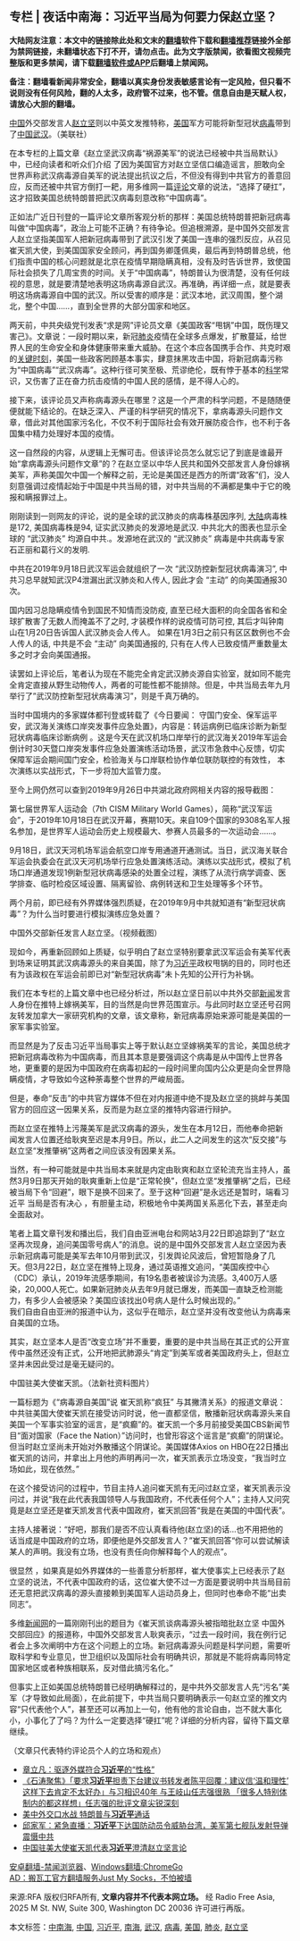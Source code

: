  <h2>专栏 | 夜话中南海：习近平当局为何要力保赵立坚？</h2> <p class="notice"><b>大陆网友注意：本文中的链接除此处和文末的<a href="https://github.com/bannedbook/fanqiang" >翻墙</a>软件下载和<a href="https://github.com/killgcd/justmysocks/blob/master/README.md">翻墙推荐</a>链接外全部为禁网链接，未翻墙状态下打不开，请勿点击。此为文字版禁闻，欲看图文视频完整版和更多禁闻，请下载<a href="https://github.com/bannedbook/fanqiang">翻墙软件或APP</a>后翻墙上禁闻网。</p><p>备注：翻墙看新闻非常安全，翻墙以真实身份发表敏感言论有一定风险，但只看不说则没有任何风险，翻的人太多，政府管不过来，也不管。信息自由是天赋人权，请放心大胆的翻墙。</b></p>  <div class="entry"> <p><span><span class='wp_keywordlink_affiliate'><a href="https://www.bannedbook.org/" title="中国" target="_blank">中国</a></span>外交部发言人<a href="https://www.bannedbook.org/bnews/tag/%E8%B5%B5%E7%AB%8B%E5%9D%9A/" class="st_tag internal_tag" rel="tag" title="标签 赵立坚 下的日志">赵立坚</a>则以中英文发推特称，<a href="https://www.bannedbook.org/bnews/tag/%e7%be%8e%e5%9b%bd/" class="st_tag internal_tag" rel="tag" title="标签 美国 下的日志">美国</a>军方可能将新型冠状<a href="https://www.bannedbook.org/bnews/tag/%e7%97%85%e6%af%92/" class="st_tag internal_tag" rel="tag" title="标签 病毒 下的日志">病毒</a>带到了<a href="https://www.bannedbook.org/bnews/tag/%E4%B8%AD%E5%9B%BD/" class="st_tag internal_tag" rel="tag" title="标签 中国 下的日志">中国</a><a href="https://www.bannedbook.org/bnews/tag/%e6%ad%a6%e6%b1%89/" class="st_tag internal_tag" rel="tag" title="标签 武汉 下的日志">武汉</a>。（美联社）</span></p> <p>在本专栏的上篇文章《赵立坚武汉病毒“祸源美军”的说法已经被中共当局默认》中，已经向读者和听众们介绍 了因为美国官方对赵立坚信口编造谣言，胆敢向全世界声称武汉病毒源自美军的说法提出抗议之后，不但没有得到中共官方的善意回应，反而还被中共官方倒打一耙，用多维网一篇<span class='wp_keywordlink_affiliate'><a href="https://www.bannedbook.org/bnews/comments/" title="新闻评论" target="_blank">评论</a></span>文章的说法，“选择了硬扛”，这才招致美国总统特朗普把武汉病毒刻意改称“中国病毒”。</p> <p>正如法广近日刊登的一篇评论文章所客观分析的那样：美国总统特朗普把新冠病毒叫做“中国病毒”，政治上可能不正确？有待争论。但追根溯源，是中国外交部发言人赵立坚指美国军人把新冠病毒带到了武汉引发了美国一连串的强烈反应，从召见崔天凯大使，到美国国家安全顾问，再到国务卿蓬佩奥，最后再到特朗普总统，他们指责中国的核心问题就是北京在疫情早期隐瞒真相，没有及时告诉世界，致使国际社会损失了几周宝贵的时间。关于“中国病毒”，特朗普认为很清楚，没有任何歧视的意思，就是要清楚地表明这场病毒源自武汉。再准确，再详细一点，就是要表明这场病毒源自中国的武汉。所以受害的顺序是：武汉本地，武汉周围，整个湖北，整个中国……，直到全世界的大部分国家和地区。</p> <p>两天前，中共央级党刊发表“求是网”评论员文章《美国政客“甩锅”中国，既伤理又害己》。文章说：一段时期以来，新冠<a href="https://www.bannedbook.org/bnews/tag/%e8%82%ba%e7%82%8e/" class="st_tag internal_tag" rel="tag" title="标签 肺炎 下的日志">肺炎</a>疫情在全球多点爆发，扩散蔓延，给世界人民的生命安全和身体健康带来重大威胁。在这个本应各国携手合作、共克时艰的<span class='wp_keywordlink'><a href="https://www.bannedbook.org/forum2/topic151.html" title="关键时刻：李鹏日记" target="_blank">关键时刻</a></span>，美国一些政客罔顾基本事实，肆意抹黑攻击中国，将新冠病毒污称为“中国病毒”“武汉病毒”。这种行径可笑至极、荒谬绝伦，既有悖于基本的<span class='wp_keywordlink'><a href="https://www.bannedbook.org/forum11/topic309.html" title="禁片：“科学”的棍子" target="_blank">科学</a></span>常识，又伤害了正在奋力抗击疫情的中国人民的感情，是不得人心的。</p> <p>接下来，该评论员又声称病毒源头在哪里？这是一个严肃的科学问题，不是随随便便就能下结论的。在缺乏深入、严谨的科学研究的情况下，拿病毒源头问题作文章，借此对其他国家污名化，不仅不利于国际社会有效开展防疫合作，也不利于各国集中精力处理好本国的疫情。</p> <p>这一自然段的内容，从逻辑上无懈可击。但该评论员怎么就忘记了到底是谁最开始“拿病毒源头问题作文章”的？在赵立坚以中华人民共和国外交部发言人身份嫁祸美军，声称美国欠中国一个解释之前，无论是美国还是西方的所谓“政客”们，没人刻意强调过疫情起始于中国是中共当局的错，对中共当局的不满都是集中于它的晚报和瞒报罪过上。</p> <p>刚刚读到一则网友的评论，说的是全球的武汉肺炎的病毒株基因序列, <span class='wp_keywordlink_affiliate'><a href="https://www.bannedbook.org/" title="大陆" target="_blank">大陆</a></span>病毒株是172, 美国病毒株是94, 证实武汉肺炎的发源地是武汉. 中共北大的图表也显示全球的 &#8220;武汉肺炎&#8221; 均源自中共.。发源地在武汉的 &#8220;武汉肺炎&#8221; 病毒是中共病毒专家石正丽和葛行义的发明.</p> <p>中共在2019年9月18日武汉军运会就组织了一次 &#8220;武汉防控新型冠状病毒演习&#8221;, 中共习总早就知武汉P4泄漏出武汉肺炎和人传人, 因此才会 &#8220;主动&#8221; 的向美国通报30次。</p>  <p>国内因习总隐瞒疫情令到国民不知情而没防疫, 直至已经大面积的向全国各省和全球扩散害了无数人而掩盖不了之时, 才装模作样的说疫情可防可控, 其后才叫钟南山在1月20日告诉国人武汉肺炎会人传人。 如果在1月3日之前只有区区数例也不会人传人的话, 中共是不会 &#8220;主动&#8221; 向美国通报的, 只有在人传人已致疫情严重数量太多之时才会向美国通报。</p> <p>读罢如上评论后，笔者认为现在不能完全肯定武汉肺炎源自实验室，就如同不能完全肯定直接从野生动物传人，两者的可能性都不能排除。但是，中共当局去年九月举行了&#8221;武汉防控新型冠状病毒演习&#8221;，则是千真万确的。</p> <p>当时中国境内的多家媒体都刊登或转载了《今日要闻： 守国门安全、保军运平安，武汉海关演练口岸突发事件应急处置》，内容是：转运病例已临床诊断为新型冠状病毒临床诊断病例 。这是今天在武汉机场口岸举行的武汉海关2019年军运会倒计时30天暨口岸突发事件应急处置演练活动场景，武汉市急救中心反馈，切实保障军运会期间国门安全，检验海关与口岸联检协作单位联防联控的有效性， 本次演练以实战形式，下一步将加大监管力度。</p> <p>至今上网仍然可以查到2019年9月26日中共湖北政府网相关内容的报导截图：</p> <p>第七届世界军人运动会（7th CISM Military World Games），简称“武汉军运会”，于2019年10月18日在武汉开幕，赛期10天。来自109个国家的9308名军人报名参加，是世界军人运动会历史上规模最大、参赛人员最多的一次运动会……。</p> <p>9月18日，武汉天河机场军运会航空口岸专用通道开通测试。当日，武汉海关联合军运会执委会在武汉天河机场举行应急处置演练活动。演练以实战形式，模拟了机场口岸通道发现1例新型冠状病毒感染的处置全过程，演练了从流行病学调查、医学排查、临时检疫区域设置、隔离留验、病例转送和卫生处理等多个环节。</p> <p>两个月前，即已经有外界媒体强烈质疑，在2019年9月中共就知道有“新型冠状病毒”？为什么当时要进行模拟演练应急处置？</p> <p><span>中国外交部新任发言人赵立坚。（视频截图）</span></p>  <p>现如今，再重新回顾如上质疑，似乎明白了赵立坚特别要拿武汉军运会有美军代表到场来证明其武汉病毒源头的来自美国，除了为<a href="https://www.bannedbook.org/bnews/tag/%e4%b9%a0%e8%bf%91%e5%b9%b3/" class="st_tag internal_tag" rel="tag" title="标签 习近平 下的日志">习近平</a>政权甩锅的目的，同时也还有为该政权在军运会前即已对“新型冠状病毒”未卜先知的公开行为补锅。</p> <p>我们在本专栏的上篇文章中也已经分析过，所以赵立坚日前以中共外交部<span class='wp_keywordlink_affiliate'><a href="https://www.bannedbook.org/" title="新闻">新闻</a></span>发言人身份在推特上嫁祸美军，目的当然是向世界范围宣示。与此同时赵立坚还号召网友转发加拿大一家研究机构的文章，该文章称，新冠病毒原始来源可能是美国的一家军事实验室。</p> <p>而显然是为了反击习近平当局事实上等于默认赵立坚嫁祸美军的言论，美国总统才把新冠病毒改称为中国病毒，而且其本意是要强调这个病毒是从中国传上世界各地，更重要的是因为中国政府在病毒初起的一段时间里向国内公众更是向全世界隐瞒疫情，才导致如今这种荼毒整个世界的严峻局面。</p> <p>但是，奉命“反击”的中共官方媒体不但在对内报道中绝不提及赵立坚的挑衅与美国官方的回应这一因果关系，反而是为赵立坚的推特内容进行辩护。</p> <p>而赵立坚在推特上污蔑美军是武汉病毒的源头，发生在本月12日，而他奉命把新闻发言人位置还给耿爽至迟是本月9日。所以，此二人之间发生的这次“反交接”与赵立坚“发推肇祸”这两者之间应该没有因果关系。</p> <p>当然，有一种可能就是中共当局本来就是内定由耿爽和赵立坚轮流充当主持人，虽然3月9日那天开始的耿爽重新上位是“正常轮换”，但赵立坚“发推肇祸”之后，已经被当局下令“回避”，眼下是换不回来了。至于这种“回避”是永远还是暂时，端看习近平 当局是否有决心 ，有胆量主动，积极地令中美两国关系恶化下去，甚至走向全面敌对。</p> <p>笔者上篇文章刊发和播出后，我们自由亚洲电台和网站3月22日即追踪到了“赵立坚再次现身，追问美国零号病人”的消息。说的是中国外交部发言人赵立坚因为表示新冠病毒可能是美军去年10月带到武汉，引发舆论风波后，曾短暂隐身了几天。但3月22日，赵立坚在推特上现身，通过英语推文追问，“美国疾控中心（CDC）承认，2019年流感季期间，有19名患者被误诊为流感。3,400万人感染，20,000人死亡。如果新冠肺炎从去年9月就已爆发，而美国一直缺乏检测能力，有多少人会被感染？美国应该找出0号病人是什么时候出现的。”<br />我们自由自由亚洲的报道中认为，这似乎在暗示，赵立坚并没有改变他认为病毒来自美国的立场。</p> <p>其实，赵立坚本人是否“改变立场”并不重要，重要的是中共当局在其正式的公开宣传中虽然还没有正式，公开地把武肺源头“肯定”到美军或者美国政府头上，但赵立坚并未因此受过是毫无疑问的。</p>  <p><span>中国驻美大使崔天凯。（法新社资料图片）</span></p> <p>一篇标题为《“病毒源自美国”说 崔天凯称“疯狂” 与其撇清关系》的报道文章说：中共驻美国大使崔天凯在接受访问时说，他一直都坚信，散播新冠状病毒源头来自美国一个军事实验室的谣言，是“疯癫”的。崔天凯一个多月前接受美国CBS新闻节目“面对国家（Face the Nation）”访问时，也曾形容这个谣言是“疯癫”的阴谋论。但当时赵立坚尚未开始对外散播这个阴谋论。美国媒体Axios on HBO在22日播出崔天凯的访问，并拿出上月他的声明再问一次，崔天凯表示立场没变，“我当时立场如此，现在依然。”</p> <p>在这个接受访问的过程中，节目主持人追问崔天凯有无问过赵立坚，崔天凯表示没问过，并说“我在此代表我国领导人与我国政府，不代表任何个人”；主持人又问究竟是赵立坚还是崔天凯发言代表中国政府，崔天凯回答“我是在美国的中国代表”。</p> <p>主持人接著说：“好吧，那我们是否不应认真看待他(赵立坚)的话…也不用把他的话当成是中国政府的立场，即便他是外交部发言人？”崔天凯回答“你可以尝试解读某人的声明。我没有立场，也没有责任向你解释每个人的观点”。</p> <p>很显然 ，如果真是如外界媒体的一些善意分析那样，崔大使事实上已经表示了赵立坚的说法，不代表中国政府的话，这位崔大使不过一方面是要说明中共当局目前还无意把武汉病毒的源头直接赖到美国军人运动员身上，但同时也奉命不能“出卖同志”。</p> <p>多维<span class='wp_keywordlink_affiliate'><a href="https://www.bannedbook.org/" title="新闻网">新闻网</a></span>的一篇刚刚刊出的题目为《崔天凯谈病毒源头被指暗批赵立坚 中国外交部回应》的报道称，中国外交部发言人耿爽表示，“过去一段时间，我在例行记者会上多次阐明中方在这个问题上的立场。新冠病毒源头问题是科学问题，需要听取科学和专业意见，世卫组织以及国际社会有明确共识，那就是不能将病毒同特定国家地区或者种族相联系，反对借此搞污名化。”</p> <p>但事实上正如美国总统特朗普已经明确解释过的，是中共外交部发言人先“污名”美军（才导致如此局面），在此前提下，中共当局只要明确表示一句赵立坚的推文内容“只代表他个人”，甚至还可以再加上一句，他有他的言论自由，岂不就大事化小，小事化了了吗？为什么一定要选择“硬扛”呢？详细的分析内容，留待下篇文章继续。</p> <p>（文章只代表特约评论员个人的立场和观点）</p>  <ul class='op-related-articles' title='相关阅读'> <li><a href='https://www.bannedbook.org/bnews/headline/20200324/1299087.html' target='_blank'>章立凡：驱逐外媒符合<b>习近平</b>的“性格”</a></li> <li><a href='https://www.bannedbook.org/bnews/bannedvideo/20200324/1299056.html' target='_blank'>《石涛聚焦》「要求<b>习近平</b>担责下台建议书转发者陈平回覆：建议信‘温和理性’ 这样下去肯定不太好办」与习相识40年 与王岐山任志强很熟 「很多人特别体制内的都这样想」任志强的批评文章尖锐深刻 </a></li> <li><a href='https://www.bannedbook.org/bnews/headline/20200324/1299027.html' target='_blank'>美中外交口水战  特朗普与<b>习近平</b>通话</a></li> <li><a href='https://www.bannedbook.org/bnews/bannedvideo/20200323/1298991.html' target='_blank'>邱家军：紧急直播：<b>习近平</b>下达国防动员令威胁台湾，美军第七舰队发射导弹震慑中共 </a></li> <li><a href='https://www.bannedbook.org/bnews/ssgc/20200323/1298962.html' target='_blank'>中国驻美大使崔天凯代表<b>习近平</b>澄清赵立坚言论</a></li> </ul> <div class="texttj"> <a href="https://github.com/bannedbook/fanqiang/wiki/%E5%AE%89%E5%8D%93%E7%BF%BB%E5%A2%99-%E7%A6%81%E9%97%BB%E6%B5%8F%E8%A7%88%E5%99%A8" target="_blank">安卓翻墙-禁闻浏览器</a>、<a href="https://github.com/bannedbook/fanqiang/wiki/Chrome%E4%B8%80%E9%94%AE%E7%BF%BB%E5%A2%99%E5%8C%85" target="_blank">Windows翻墙:ChromeGo</a><br/> <a href="https://github.com/killgcd/justmysocks/blob/master/README.md" target="_blank">AD：搬瓦工官方翻墙服务Just My Socks，不怕被墙</a> </div><p>来源:RFA  版权归RFA所有, <strong>文章内容并不代表本网立场。</strong>  经 Radio Free Asia, 2025 M St. NW, Suite 300, Washington DC 20036 许可进行再版。</p><a name='sharetosocial'></a>           </div><!--END ENTRY--> <div class="postfooter"> <div>本文标签：<a href="https://www.bannedbook.org/bnews/tag/%e4%b8%ad%e5%8d%97%e6%b5%b7/" rel="tag">中南海</a>, <a href="https://www.bannedbook.org/bnews/tag/%E4%B8%AD%E5%9B%BD/" rel="tag">中国</a>, <a href="https://www.bannedbook.org/bnews/tag/%e4%b9%a0%e8%bf%91%e5%b9%b3/" rel="tag">习近平</a>, <a href="https://www.bannedbook.org/bnews/tag/%e5%8d%97%e6%b5%b7/" rel="tag">南海</a>, <a href="https://www.bannedbook.org/bnews/tag/%e6%ad%a6%e6%b1%89/" rel="tag">武汉</a>, <a href="https://www.bannedbook.org/bnews/tag/%e7%97%85%e6%af%92/" rel="tag">病毒</a>, <a href="https://www.bannedbook.org/bnews/tag/%e7%be%8e%e5%9b%bd/" rel="tag">美国</a>, <a href="https://www.bannedbook.org/bnews/tag/%e8%82%ba%e7%82%8e/" rel="tag">肺炎</a>, <a href="https://www.bannedbook.org/bnews/tag/%E8%B5%B5%E7%AB%8B%E5%9D%9A/" rel="tag">赵立坚</a></div>  </div><!--END POSTFOOTER--> 